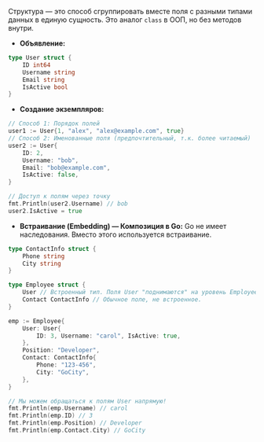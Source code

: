 Структура — это способ сгруппировать вместе поля с разными типами данных в единую сущность. Это аналог `class` в ООП, но без методов внутри.

* **Объявление:**
```go
type User struct {
	ID int64
	Username string
	Email string
	IsActive bool
}
```

* **Создание экземпляров:**
```go
// Способ 1: Порядок полей
user1 := User{1, "alex", "alex@example.com", true}
// Способ 2: Именованные поля (предпочтительный, т.к. более читаемый)
user2 := User{
	ID: 2,
	Username: "bob",
	Email: "bob@example.com",
	IsActive: false,
}

// Доступ к полям через точку
fmt.Println(user2.Username) // bob
user2.IsActive = true
```

* **Встраивание (Embedding) — Композиция в Go:** Go не имеет наследования. Вместо этого используется встраивание.
```go
type ContactInfo struct {
	Phone string
	City string
}

type Employee struct {
	User // Встроенный тип. Поля User "поднимаются" на уровень Employee.Position string
	Contact ContactInfo // Обычное поле, не встроенное.
}

emp := Employee{
	User: User{
		ID: 3, Username: "carol", IsActive: true,
	},
	Position: "Developer",
	Contact: ContactInfo{
		Phone: "123-456",
		City: "GoCity",
	},
}

// Мы можем обращаться к полям User напрямую!
fmt.Println(emp.Username) // carol
fmt.Println(emp.ID) // 3
fmt.Println(emp.Position) // Developer
fmt.Println(emp.Contact.City) // GoCity
```